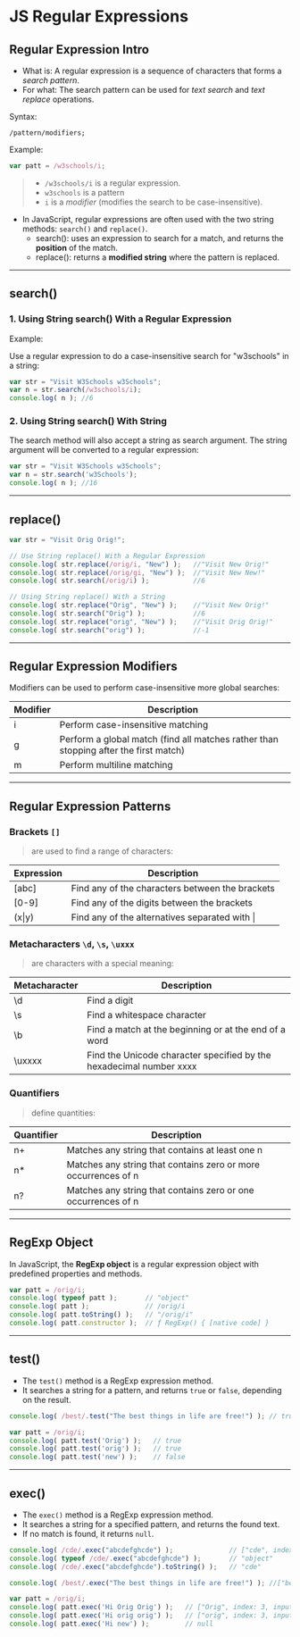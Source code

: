 # JS Regular Expressions


## Regular Expression Intro

* What is: A regular expression is a sequence of characters that forms a *search pattern*.
* For what: The search pattern can be used for *text search* and *text replace* operations.



Syntax:
````
/pattern/modifiers;
````

Example:
````js
var patt = /w3schools/i;
````

> * `/w3schools/i` is a regular expression.
> * `w3schools` is a pattern
> * `i` is a *modifier* (modifies the search to be case-insensitive).



* In JavaScript, regular expressions are often used with the two string methods: `search()` and `replace()`.
	* search(): uses an expression to search for a match, and returns the **position** of the match.
	* replace(): returns a **modified string** where the pattern is replaced.


----

## search()

### 1. Using String search() With a Regular Expression

Example:

Use a regular expression to do a case-insensitive search for "w3schools" in a string:

````js
var str = "Visit W3Schools w3Schools";
var n = str.search(/w3schools/i);
console.log( n ); //6
````


### 2. Using String search() With String

The search method will also accept a string as search argument.
The string argument will be converted to a regular expression:

````js
var str = "Visit W3Schools w3Schools";
var n = str.search('w3Schools');
console.log( n ); //16
````


----

## replace()

````js
var str = "Visit Orig Orig!";

// Use String replace() With a Regular Expression
console.log( str.replace(/orig/i, "New") );   //"Visit New Orig!"
console.log( str.replace(/orig/gi, "New") );  //"Visit New New!"
console.log( str.search(/orig/i) );           //6

// Using String replace() With a String
console.log( str.replace("Orig", "New") );    //"Visit New Orig!"
console.log( str.search("Orig") );            //6
console.log( str.replace("orig", "New") );    //"Visit Orig Orig!"
console.log( str.search("orig") );            //-1
````


----

## Regular Expression Modifiers

Modifiers can be used to perform case-insensitive more global searches:


| Modifier | Description                              |
| -------- | ---------------------------------------- |
| i        | Perform case-insensitive matching        |
| g        | Perform a global match (find all matches rather than stopping after the first match) |
| m        | Perform multiline matching               |



----

## Regular Expression Patterns

### Brackets `[]`

> are used to find a range of characters:

| Expression | Description                                     |
| ---------- | ----------------------------------------------- |
| [abc]      | Find any of the characters between the brackets |
| [0-9]      | Find any of the digits between the brackets     |
| (x&#124;y)      | Find any of the alternatives separated with &#124; |



### Metacharacters `\d`, `\s`, `\uxxx`

> are characters with a special meaning:

| Metacharacter   | Description                                                         |
| --------------- | ------------------------------------------------------------------- |
| \d              | Find a digit                                                        |
| \s              | Find a whitespace character                                         |
| \b              | Find a match at the beginning or at the end of a word               |
| \uxxxx          | Find the Unicode character specified by the hexadecimal number xxxx |



### Quantifiers

> define quantities:

| Quantifier   | Description                                                    |
| ------------ | -------------------------------------------------------------- |
| n+           | Matches any string that contains at least one n                |
| n*           | Matches any string that contains zero or more occurrences of n |
| n?           | Matches any string that contains zero or one occurrences of n  |



----

## RegExp Object

In JavaScript, the **RegExp object** is a regular expression object with predefined properties and methods.

````js
var patt = /orig/i;
console.log( typeof patt );       // "object"
console.log( patt );              // /orig/i
console.log( patt.toString() );   // "/orig/i"
console.log( patt.constructor );  // ƒ RegExp() { [native code] }
````


----

## test()

* The `test()` method is a RegExp expression method.
* It searches a string for a pattern, and returns `true` or `false`, depending on the result.

````js
console.log( /best/.test("The best things in life are free!") ); // true

var patt = /orig/i;
console.log( patt.test('Orig') );   // true
console.log( patt.test('orig') );   // true
console.log( patt.test('new') );    // false
````


----

## exec()

* The `exec()` method is a RegExp expression method.
* It searches a string for a specified pattern, and returns the found text.
* If no match is found, it returns `null`.

````js
console.log( /cde/.exec("abcdefghcde") );              // ["cde", index: 2, input: "abcdefghcde", groups: undefined]
console.log( typeof /cde/.exec("abcdefghcde") );       // "object"
console.log( /cde/.exec("abcdefghcde").toString() );   // "cde"

console.log( /best/.exec("The best things in life are free!") ); //["best", index: 4, input: "The best things in life are free!"]

var patt = /orig/i;
console.log( patt.exec('Hi Orig Orig') );   // ["Orig", index: 3, input: "Hi Orig Orig"]
console.log( patt.exec('Hi orig orig') );   // ["orig", index: 3, input: "Hi orig orig"]
console.log( patt.exec('Hi new') );         // null
````
